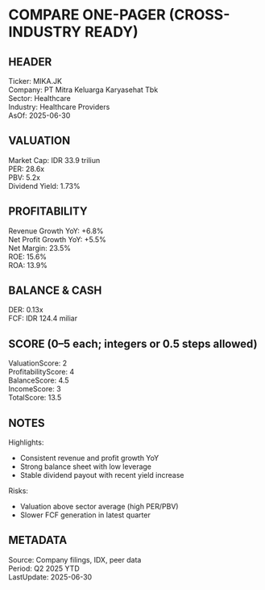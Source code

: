 # COMPARE ONE-PAGER (CROSS-INDUSTRY READY)

## HEADER
Ticker: MIKA.JK  
Company: PT Mitra Keluarga Karyasehat Tbk  
Sector: Healthcare  
Industry: Healthcare Providers  
AsOf: 2025-06-30

## VALUATION
Market Cap: IDR 33.9 triliun  
PER: 28.6x  
PBV: 5.2x  
Dividend Yield: 1.73%

## PROFITABILITY
Revenue Growth YoY: +6.8%  
Net Profit Growth YoY: +5.5%  
Net Margin: 23.5%  
ROE: 15.6%  
ROA: 13.9%

## BALANCE & CASH
DER: 0.13x  
FCF: IDR 124.4 miliar

## SCORE (0–5 each; integers or 0.5 steps allowed)
ValuationScore: 2  
ProfitabilityScore: 4  
BalanceScore: 4.5  
IncomeScore: 3  
TotalScore: 13.5

## NOTES
Highlights:
- Consistent revenue and profit growth YoY
- Strong balance sheet with low leverage
- Stable dividend payout with recent yield increase

Risks:
- Valuation above sector average (high PER/PBV)
- Slower FCF generation in latest quarter

## METADATA
Source: Company filings, IDX, peer data  
Period: Q2 2025 YTD  
LastUpdate: 2025-06-30